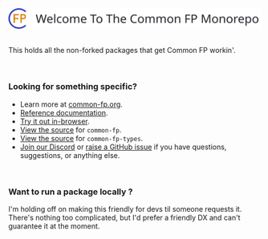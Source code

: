 <picture>
  <source media="(prefers-color-scheme: dark)" srcset="./misc/header_dark.svg">
  <img alt="Welcome To Common FP" src="./misc/header_light.svg">
</picture>

<br>
<br>

This holds all the non-forked packages that get Common FP workin'.

<br>

### Looking for something specific?

- Learn more at [common-fp.org](https://common-fp.org).
- [Reference documentation](https://common-fp.org/docs).
- [Try it out in-browser](https://common-fp.org/try-it).
- [View the source](pkg/common-fp) for `common-fp`.
- [View the source](pkg/common-fp-types) for `common-fp-types`.
- [Join our Discord](https://discord.gg/N8e7mtfwNM) or [raise a GitHub issue](https://github.com/common-fp/common-fp/issues/new) if you have questions, suggestions, or anything else.

<br>

### Want to run a package locally ?

I'm holding off on making this friendly for devs til someone requests it.
There's nothing too complicated, but I'd prefer a friendly DX and can't
guarantee it at the moment.
